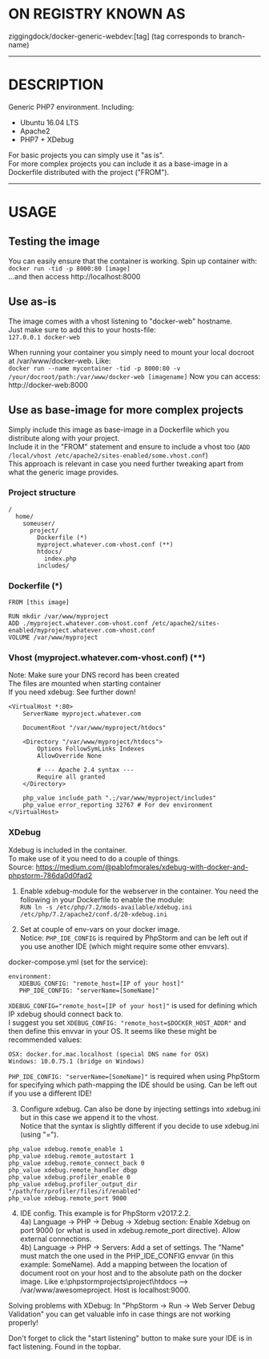 # ON REGISTRY KNOWN AS 
ziggingdock/docker-generic-webdev:[tag] (tag corresponds to branch-name)

---

# DESCRIPTION
Generic PHP7 environment. Including:  
* Ubuntu 16.04 LTS
* Apache2
* PHP7 + XDebug

For basic projects you can simply use it "as is".  
For more complex projects you can include it as a base-image in a Dockerfile distributed with the project ("FROM").

---

# USAGE

## Testing the image
You can easily ensure that the container is working. Spin up container with:  
```docker run -tid -p 8000:80 [image]```  
...and then access http://localhost:8000  

## Use as-is 
The image comes with a vhost listening to "docker-web" hostname.  
Just make sure to add this to your hosts-file:  
```127.0.0.1 docker-web```  

When running your container you simply need to mount your local docroot at /var/www/docker-web. Like:  
```docker run --name mycontainer -tid -p 8000:80 -v /your/docroot/path:/var/www/docker-web [imagename]```
Now you can access:  
http://docker-web:8000

## Use as base-image for more complex projects
Simply include this image as base-image in a Dockerfile which you distribute along with your project.  
Include it in the "FROM" statement and ensure to include a vhost too (```ADD /local/vhost /etc/apache2/sites-enabled/some.vhost.conf```)  
This approach is relevant in case you need further tweaking apart from what the generic image provides.  

### Project structure
```
/
  home/
    someuser/
      project/
        Dockerfile (*)
        myproject.whatever.com-vhost.conf (**)
        htdocs/
          index.php
        includes/
```

### Dockerfile (*)
```
FROM [this image]

RUN mkdir /var/www/myproject
ADD ./myproject.whatever.com-vhost.conf /etc/apache2/sites-enabled/myproject.whatever.com-vhost.conf
VOLUME /var/www/myproject
```


### Vhost (myproject.whatever.com-vhost.conf) (**)
Note: Make sure your DNS record has been created   
The files are mounted when starting container  
If you need xdebug: See further down!  

```
<VirtualHost *:80>
    ServerName myproject.whatever.com

    DocumentRoot "/var/www/myproject/htdocs"

    <Directory "/var/www/myproject/htdocs">
        Options FollowSymLinks Indexes
        AllowOverride None
        
        # --- Apache 2.4 syntax ---
        Require all granted
    </Directory>

    php_value include_path ".;/var/www/myproject/includes"
    php_value error_reporting 32767 # For dev environment
</VirtualHost>
```

### XDebug
Xdebug is included in the container.  
To make use of it you need to do a couple of things.  
Source: https://medium.com/@pablofmorales/xdebug-with-docker-and-phpstorm-786da0d0fad2  

1) Enable xdebug-module for the webserver in the container. You need the following in your Dockerfile to enable the module:  
```RUN ln -s /etc/php/7.2/mods-available/xdebug.ini /etc/php/7.2/apache2/conf.d/20-xdebug.ini``` 

2) Set at couple of env-vars on your docker image.  
Notice: ```PHP_IDE_CONFIG``` is required by PhpStorm and can be left out if you use another IDE (which might require some other envvars).  

docker-compose.yml (set for the service):  
```
environment:
   XDEBUG_CONFIG: "remote_host=[IP of your host]"
   PHP_IDE_CONFIG: "serverName=[SomeName]"
```

```XDEBUG_CONFIG="remote_host=[IP of your host]"``` is used for defining which IP xdebug should connect back to.  
I suggest you set ```XDEBUG_CONFIG: "remote_host=$DOCKER_HOST_ADDR"``` and then define this envvar in your OS. It seems like these might be recommended values:  
```
OSX: docker.for.mac.localhost (special DNS name for OSX)  
Windows: 10.0.75.1 (bridge on Windows)  
```


```PHP_IDE_CONFIG: "serverName=[SomeName]"``` is required when using PhpStorm for specifying which path-mapping the IDE should be using. Can be left out if you use a different IDE! 

3) Configure xdebug. Can also be done by injecting settings into xdebug.ini but in this case we append it to the vhost.  
Notice that the syntax is slightly different if you decide to use xdebug.ini (using "=").  
```
php_value xdebug.remote_enable 1
php_value xdebug.remote_autostart 1
php_value xdebug.remote_connect_back 0
php_value xdebug.remote_handler dbgp
php_value xdebug.profiler_enable 0
php_value xdebug.profiler_output_dir "/path/for/profiler/files/if/enabled"
php_value xdebug.remote_port 9000
```

4) IDE config. This example is for PhpStorm v2017.2.2.  
4a) Language -> PHP -> Debug -> Xdebug section: Enable Xdebug on port 9000 (or what is used in xdebug.remote_port directive). Allow external connections.  
4b) Language -> PHP -> Servers: Add a set of settings. The "Name" must match the one used in the PHP_IDE_CONFIG envvar (in this example: SomeName). Add a mapping between the location of document root on your host and to the absolute path on the docker image. Like e:\phpstormprojects\project\htdocs --> /var/www/awesomeproject. Host is localhost:9000.  

Solving problems with XDebug: 
In "PhpStorm -> Run -> Web Server Debug Validation" you can get valuable info in case things are not working properly!


Don't forget to click the "start listening" button to make sure your IDE is in fact listening. Found in the topbar. 


